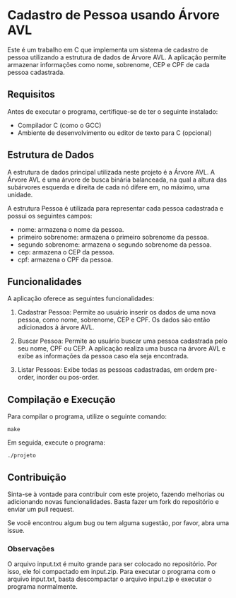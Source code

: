 # Cadastro de Pessoa usando Árvore AVL

Este é um trabalho em C que implementa um sistema de cadastro de pessoa utilizando a estrutura de dados de Árvore AVL. A aplicação permite armazenar informações como nome, sobrenome, CEP e CPF de cada pessoa cadastrada.

## Requisitos
Antes de executar o programa, certifique-se de ter o seguinte instalado:
- Compilador C (como o GCC)
- Ambiente de desenvolvimento ou editor de texto para C (opcional)

## Estrutura de Dados
A estrutura de dados principal utilizada neste projeto é a Árvore AVL. A Árvore AVL é uma árvore de busca binária balanceada, na qual a altura das subárvores esquerda e direita de cada nó difere em, no máximo, uma unidade.

A estrutura Pessoa é utilizada para representar cada pessoa cadastrada e possui os seguintes campos:

- nome: armazena o nome da pessoa.
- primeiro sobrenome: armazena o primeiro sobrenome da pessoa.
- segundo sobrenome: armazena o segundo sobrenome da pessoa.
- cep: armazena o CEP da pessoa.
- cpf: armazena o CPF da pessoa.

## Funcionalidades
A aplicação oferece as seguintes funcionalidades:

1. Cadastrar Pessoa: Permite ao usuário inserir os dados de uma nova pessoa, como nome, sobrenome, CEP e CPF. Os dados são então adicionados à árvore AVL.

2. Buscar Pessoa: Permite ao usuário buscar uma pessoa cadastrada pelo seu nome, CPF ou CEP. A aplicação realiza uma busca na árvore AVL e exibe as informações da pessoa caso ela seja encontrada.

3. Listar Pessoas: Exibe todas as pessoas cadastradas, em ordem pre-order, inorder ou pos-order.

## Compilação e Execução
Para compilar o programa, utilize o seguinte comando:
```
make
```
Em seguida, execute o programa:
```
./projeto
```

## Contribuição
Sinta-se à vontade para contribuir com este projeto, fazendo melhorias ou adicionando novas funcionalidades. Basta fazer um fork do repositório e enviar um pull request.

Se você encontrou algum bug ou tem alguma sugestão, por favor, abra uma issue.

### Observações
O arquivo input.txt é muito grande para ser colocado no repositório. Por isso, ele foi compactado em input.zip. Para executar o programa com o arquivo input.txt, basta descompactar o arquivo input.zip e executar o programa normalmente.